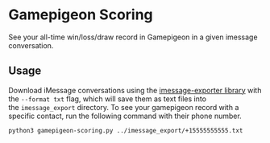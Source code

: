 # Gamepigeon Scoring

See your all-time win/loss/draw record in Gamepigeon in a given imessage conversation.

## Usage

Download iMessage conversations using the [imessage-exporter library](https://github.com/ReagentX/imessage-exporter) with the `--format txt` flag, which will save them as text files into the `imessage_export` directory. To see your gamepigeon record with a specific contact, run the following command with their phone number.

```python3 gamepigeon-scoring.py ../imessage_export/+15555555555.txt```